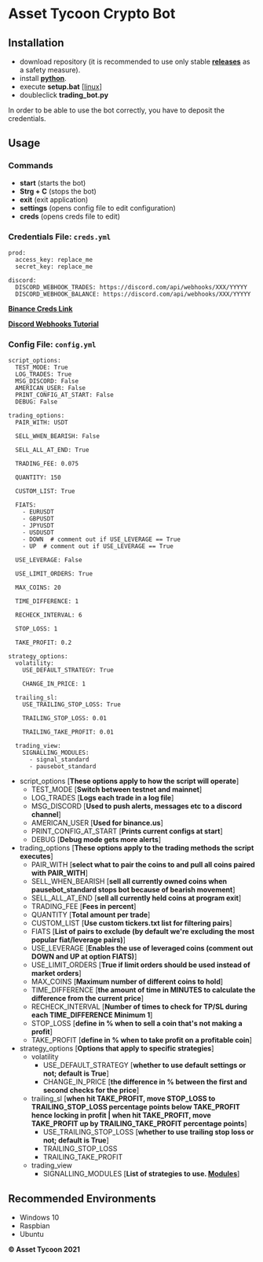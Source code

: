 # Asset Tycoon Crypto Bot

## Installation

- download repository (it is recommended to use only stable **[releases](https://github.com/GitHub-Leon/Trading_Bot_Binance/releases)** as a safety measure).
- install **[python](https://www.python.org/downloads/)**. 
- execute **setup.bat** [[linux](https://www.linux.org/threads/running-windows-batch-files-on-linux.11205/)]
- doubleclick **trading_bot.py**

In order to be able to use the bot correctly, you have to deposit the credentials.

## Usage

### Commands

- **start** (starts the bot)
- **Strg + C** (stops the bot)
- **exit** (exit application)
- **settings** (opens config file to edit configuration)
- **creds** (opens creds file to edit)

### Credentials File: `creds.yml`

    prod:  
      access_key: replace_me  
      secret_key: replace_me  
      
    discord:  
      DISCORD_WEBHOOK_TRADES: https://discord.com/api/webhooks/XXX/YYYYY  
      DISCORD_WEBHOOK_BALANCE: https://discord.com/api/webhooks/XXX/YYYYY

**[Binance Creds Link](https://www.binance.com/en-IN/support/faq/360002502072)**

**[Discord Webhooks Tutorial](https://support.discord.com/hc/en-us/articles/228383668-Intro-to-Webhooks)**

### Config File: `config.yml`

    script_options:
      TEST_MODE: True
      LOG_TRADES: True
      MSG_DISCORD: False
      AMERICAN_USER: False
      PRINT_CONFIG_AT_START: False
      DEBUG: False
    
    trading_options:
      PAIR_WITH: USDT
    
      SELL_WHEN_BEARISH: False
    
      SELL_ALL_AT_END: True
   
      TRADING_FEE: 0.075
    
      QUANTITY: 150
    
      CUSTOM_LIST: True
      
      FIATS:
        - EURUSDT
        - GBPUSDT
        - JPYUSDT
        - USDUSDT
        - DOWN  # comment out if USE_LEVERAGE == True
        - UP  # comment out if USE_LEVERAGE == True
    
      USE_LEVERAGE: False
    
      USE_LIMIT_ORDERS: True
    
      MAX_COINS: 20
    
      TIME_DIFFERENCE: 1
    
      RECHECK_INTERVAL: 6
    
      STOP_LOSS: 1
    
      TAKE_PROFIT: 0.2
    
    strategy_options:
      volatility:
        USE_DEFAULT_STRATEGY: True
    
        CHANGE_IN_PRICE: 1
    
      trailing_sl:
        USE_TRAILING_STOP_LOSS: True
    
        TRAILING_STOP_LOSS: 0.01
        
        TRAILING_TAKE_PROFIT: 0.01
    
      trading_view:
        SIGNALLING_MODULES:
          - signal_standard
          - pausebot_standard

- script_options [**These options apply to how the script will operate**]
    - TEST_MODE [**Switch between testnet and mainnet**]
    - LOG_TRADES [**Logs each trade in a log file**]
    - MSG_DISCORD [**Used to push alerts, messages etc to a discord channel**]
    - AMERICAN_USER [**Used for binance.us**]
    - PRINT_CONFIG_AT_START [**Prints current configs at start**]
    - DEBUG [**Debug mode gets more alerts**]
- trading_options [**These options apply to the trading methods the script executes**]
    - PAIR_WITH [**select what to pair the coins to and pull all coins paired with PAIR_WITH**]
    - SELL_WHEN_BEARISH [**sell all currently owned coins when pausebot_standard stops bot because of bearish movement**]
    - SELL_ALL_AT_END [**sell all currently held coins at program exit**]
    - TRADING_FEE [**Fees in percent**]
    - QUANTITY [**Total amount per trade**]
    - CUSTOM_LIST [**Use custom tickers.txt list for filtering pairs**]
    - FIATS [**List of pairs to exclude (by default we're excluding the most popular fiat/leverage pairs)**]
    - USE_LEVERAGE [**Enables the use of leveraged coins (comment out DOWN and UP at option FIATS)**]
    - USE_LIMIT_ORDERS [**True if limit orders should be used instead of market orders**]
    - MAX_COINS [**Maximum number of different coins to hold**]
    - TIME_DIFFERENCE [**the amount of time in MINUTES to calculate the difference from the current price**]
    - RECHECK_INTERVAL [**Number of times to check for TP/SL during each TIME_DIFFERENCE Minimum 1**]
    - STOP_LOSS [**define in % when to sell a coin that's not making a profit**]
    - TAKE_PROFIT [**define in % when to take profit on a profitable coin**]
- strategy_options [**Options that apply to specific strategies**]
    - volatility
        - USE_DEFAULT_STRATEGY [**whether to use default settings or not; default is True**]
        - CHANGE_IN_PRICE [**the difference in % between the first and second checks for the price**]
    - trailing_sl [**when hit TAKE_PROFIT, move STOP_LOSS to TRAILING_STOP_LOSS percentage points below TAKE_PROFIT hence locking in profit | when hit TAKE_PROFIT, move TAKE_PROFIT up by TRAILING_TAKE_PROFIT percentage points**]
        - USE_TRAILING_STOP_LOSS [**whether to use trailing stop loss or not; default is True**]
        - TRAILING_STOP_LOSS
        - TRAILING_TAKE_PROFIT
    - trading_view
        - SIGNALLING_MODULES [**List of strategies to use. [Modules](https://github.com/GitHub-Leon/Trading_Bot_Binance/src/strategies/README.md)**]



## Recommended Environments

 - Windows 10
 - Raspbian
 - Ubuntu

**© Asset Tycoon 2021**
